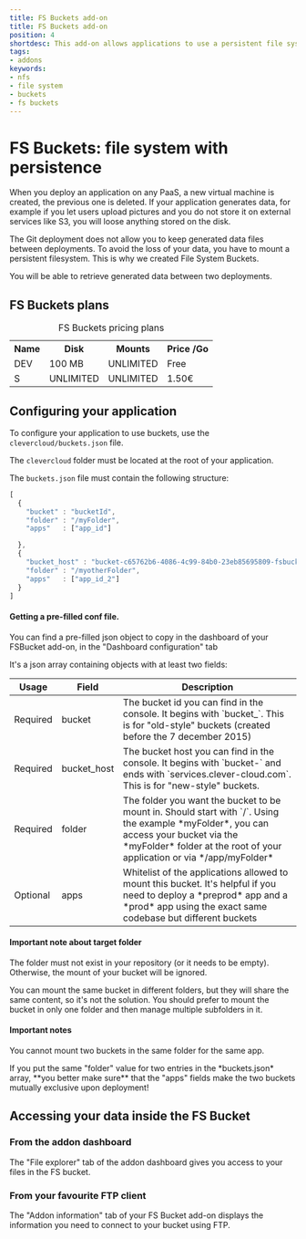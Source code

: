 ```yaml
---
title: FS Buckets add-on
title: FS Buckets add-on
position: 4
shortdesc: This add-on allows applications to use a persistent file system, as git-based apps don't have one.
tags:
- addons
keywords:
- nfs
- file system
- buckets
- fs buckets
---
```


# FS Buckets: file system with persistence <span class="cc-beta pull-right" title="Currently in Beta version"></span>

When you deploy an application on any PaaS, a new virtual machine is created, the previous one is deleted.
If your application generates data, for example if you let users upload pictures and you do not store it on external
services like S3, you will loose anything stored on the disk.

The Git deployment does not allow you to keep generated data files between deployments. To avoid the loss of your data,
you have to mount a persistent filesystem. This is why we created File System Buckets.

You will be able to retrieve generated data between two deployments.

## FS Buckets plans

<table class="table table-bordered table-striped dataTable"><caption>FS Buckets pricing plans</caption>
<tr>
<th>Name</th>
<th>Disk</th>
<th>Mounts</th>
<th>Price /Go</th>
</tr>
<tr>
<td class="cc-col__price "><span class="label cc-label__price label-info">DEV</span></td>
<td>100 MB</td>
<td>UNLIMITED</td>
<td>Free</td>
</tr>
<tr>
<td class="cc-col__price "><span class="label cc-label__price label-info">S</span></td>
<td>UNLIMITED</td>
<td>UNLIMITED</td>
<td>1.50€</td>
</tr>
</table>

## Configuring your application

To configure your application to use buckets, use the
`clevercloud/buckets.json` file.

The `clevercloud` folder must be located at the root of your application.

The `buckets.json` file must contain the following structure:

```javascript
[
  {
    "bucket" : "bucketId",
    "folder" : "/myFolder",
    "apps"   : ["app_id"]

  },
  {
    "bucket_host" : "bucket-c65762b6-4086-4c99-84b0-23eb85695809-fsbucket.services.clever-cloud.com",
    "folder" : "/myotherFolder",
    "apps"   : ["app_id_2"]
  }
]
```

<div class="panel panel-info">
  <div class="panel-heading">
    <h4 class="panel-title">Getting a pre-filled conf file.</h4>
  </div>
  <div class="panel-body">
    You can find a pre-filled json object to copy in the dashboard of your FSBucket add-on, in the "Dashboard configuration" tab
  </div>
</div>

It's a json array containing objects with at least two fields:

<table id="nodedeps" class="table table-bordered table-striped">
<thead>
<tr>
<th>Usage</th>
<th>Field</th>
<th>Description</th>
</tr>
</thead>
<tbody>
<tr>
<td><span class="label label-important">Required</span></td>
<td>bucket</td>
<td>The bucket id you can find in the console. It begins with `bucket_`. This is for
"old-style" buckets (created before the 7 december 2015)</td>
</tr>
<tr>
<td><span class="label label-important">Required</span></td>
<td>bucket_host</td>
<td>The bucket host you can find in the console. It begins with `bucket-` and ends with
`services.clever-cloud.com`. This is for "new-style" buckets.</td>
</tr>
<tr>
<td><span class="label label-important">Required</span></td>
<td>folder</td>
<td>The folder you want the bucket to be mount in. Should start with `/`. Using the example
*myFolder*, you can access your bucket via the *myFolder* folder at
the root of your application or via */app/myFolder*</td>
</tr>
<tr>
<td class="cc-depusage"><span class="label label-inverse">Optional</span></td>
<td>apps</td>
<td>Whitelist of the applications allowed to mount this bucket. It's helpful if you need
to deploy a *preprod* app and a *prod* app using the exact same codebase but different
buckets</td>
</tr>
</tbody>
</table>

<div class="panel panel-warning">
  <div class="panel-heading">
    <h4 class="panel-title">Important note about target folder</h4>
  </div>
  <div class="panel-body">
    <p>
    The folder must not exist in your repository (or it needs to be empty). Otherwise, the mount of your bucket will be ignored.
    </p>
    <p>
    You can mount the same bucket in different folders, but they will share the same
    content, so it's not the solution. You should prefer to mount the bucket in only one
    folder and then manage multiple subfolders in it.
    </p>
  </div>
</div>

<div class="panel panel-warning">
  <div class="panel-heading">
    <h4 class="panel-title">Important notes</h4>
  </div>
  <div class="panel-body">
    <p>
    You cannot mount two buckets in the same folder for the same app.
    </p>
    <p>
    If you put the same "folder" value for two entries in the *buckets.json* array, **you better
    make sure** that the "apps" fields make the two buckets mutually exclusive upon deployment!
    </p>
  </div>
</div>

## Accessing your data inside the FS Bucket

### From the addon dashboard

The "File explorer" tab of the addon dashboard gives you access to your files
in the FS bucket.

### From your favourite FTP client

The "Addon information" tab of your FS Bucket add-on displays the information
you need to connect to your bucket using FTP.
